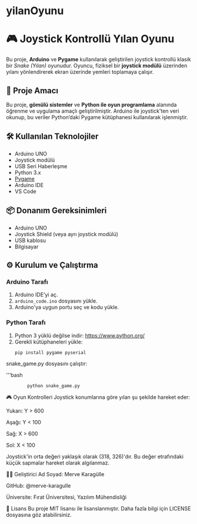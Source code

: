 # yilanOyunu
# 🎮 Joystick Kontrollü Yılan Oyunu

Bu proje, **Arduino** ve **Pygame** kullanılarak geliştirilen joystick kontrollü klasik bir *Snake (Yılan)* oyunudur. Oyuncu, fiziksel bir **joystick modülü** üzerinden yılanı yönlendirerek ekran üzerinde yemleri toplamaya çalışır.

## 🧠 Proje Amacı

Bu proje, **gömülü sistemler** ve **Python ile oyun programlama** alanında öğrenme ve uygulama amaçlı geliştirilmiştir. Arduino ile joystick'ten veri okunup, bu veriler Python’daki Pygame kütüphanesi kullanılarak işlenmiştir.

## 🛠️ Kullanılan Teknolojiler

- Arduino UNO
- Joystick modülü
- USB Seri Haberleşme
- Python 3.x
- [Pygame](https://www.pygame.org/)
- Arduino IDE
- VS Code

## 📦 Donanım Gereksinimleri

- Arduino UNO
- Joystick Shield (veya ayrı joystick modülü)
- USB kablosu
- Bilgisayar

## ⚙️ Kurulum ve Çalıştırma

### Arduino Tarafı

1. Arduino IDE’yi aç.
2. `arduino_code.ino` dosyasını yükle.
3. Arduino'ya uygun portu seç ve kodu yükle.

### Python Tarafı

1. Python 3 yüklü değilse indir: https://www.python.org/
2. Gerekli kütüphaneleri yükle:
   ```bash
   pip install pygame pyserial
snake_game.py dosyasını çalıştır:

'''bash

            python snake_game.py
🎮 Oyun Kontrolleri
Joystick konumlarına göre yılan şu şekilde hareket eder:

Yukarı: Y > 600

Aşağı: Y < 100

Sağ: X > 600

Sol: X < 100

Joystick'in orta değeri yaklaşık olarak (318, 326)'dır. Bu değer etrafındaki küçük sapmalar hareket olarak algılanmaz.


👨‍💻 Geliştirici
Ad Soyad: Merve Karagülle

GitHub: @merve-karagulle

Üniversite: Fırat Üniversitesi, Yazılım Mühendisliği

📝 Lisans
Bu proje MIT lisansı ile lisanslanmıştır. Daha fazla bilgi için LICENSE dosyasına göz atabilirsiniz.
